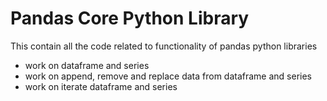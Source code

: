 # Pandas Core Python Library

This contain all the code related to functionality of pandas python libraries

* work on dataframe and series
* work on append, remove and replace data from dataframe and series
* work on iterate dataframe and series
